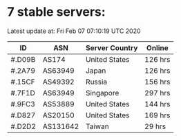 # 7 stable servers:

Latest update at: Fri Feb 07 07:10:19 UTC 2020

| ID | ASN | Server Country | Online |
| -- | --- | -------------- | ------ |
| #.D09B | AS174 | United States | 126 hrs |
| #.2A79 | AS63949 | Japan | 126 hrs |
| #.15CF | AS49392 | Russia | 156 hrs |
| #.7F1D | AS63949 | Singapore | 297 hrs |
| #.9FC3 | AS53889 | United States | 144 hrs |
| #.D827 | AS20150 | United States | 169 hrs |
| #.D2D2 | AS131642 | Taiwan | 29 hrs |

